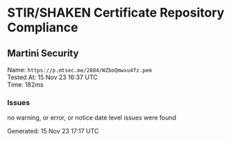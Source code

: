 # STIR/SHAKEN Certificate Repository Compliance

## Martini Security

Name: `https://p.mtsec.me/2884/WZboQmwxu4fz.pem`\
Tested At: 15 Nov 23 16:37 UTC\
Time: 182ms

### Issues

no warning, or error, or notice date level issues were found

Generated: 15 Nov 23 17:17 UTC